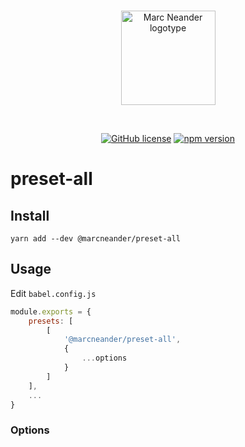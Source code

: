 <br />
<p align="center">
    <a href="https://marcneander.se">
        <img src="https://raw.githubusercontent.com/marcneander/marcneander.se/master/src/images/m-dark.png" alt="Marc Neander logotype" width="151"></a>
</p>
<br />
<p align="center">
    <a href="https://github.com/marcneander/preset-all/blob/master/LICENSE">
        <img src="https://img.shields.io/badge/license-MIT-blue.svg" alt="GitHub license"></a>
    <a href="https://www.npmjs.com/package/@marcneander/preset-all">
        <img src="https://img.shields.io/npm/v/@marcneander/preset-all.svg?style=flat" alt="npm version"></a>
</p>

# preset-all
## Install

`yarn add --dev @marcneander/preset-all`

## Usage
Edit `babel.config.js`
```js
module.exports = {
    presets: [
        [
            '@marcneander/preset-all',
            {
                ...options
            }
        ]
    ],
    ...
}
```

### Options

